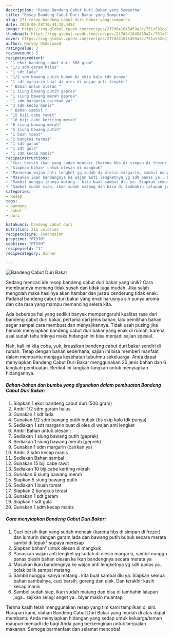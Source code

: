 ```yaml
---
description: "Resep Bandeng Cabut Duri Bakar yang Sempurna"
title: "Resep Bandeng Cabut Duri Bakar yang Sempurna"
slug: 271-resep-bandeng-cabut-duri-bakar-yang-sempurna
date: 2020-06-28T10:44:19.445Z
image: https://img-global.cpcdn.com/recipes/2f7d641645459a2c/751x532cq70/bandeng-cabut-duri-bakar-foto-resep-utama.jpg
thumbnail: https://img-global.cpcdn.com/recipes/2f7d641645459a2c/751x532cq70/bandeng-cabut-duri-bakar-foto-resep-utama.jpg
cover: https://img-global.cpcdn.com/recipes/2f7d641645459a2c/751x532cq70/bandeng-cabut-duri-bakar-foto-resep-utama.jpg
author: Harvey Underwood
ratingvalue: 3
reviewcount: 5
recipeingredient:
- "1 ekor bandeng cabut duri 500 gram"
- "1/2 sdm garam halus"
- "1 sdt lada"
- "1/2 sdm bawang putih bubuk bs skip kalo tdk punya"
- "1 sdt margarin buat di oles di wajan anti lengket"
- " Bahan untuk olesan "
- "1 siung bawang putih geprek"
- "1 siung bawang merah geprek"
- "1 sdm margarin cairkan ya"
- "3 sdm kecap manis"
- " Bahan sambal "
- "15 biji cabe rawit"
- "10 biji cabe keriting merah"
- "6 siung bawang merah"
- "5 siung bawang putih"
- "1 buah tomat"
- "2 bungkus terasi"
- "1 sdt garam"
- "1 sdt gula"
- "1 sdm kecap manis"
recipeinstructions:
- "Cuci bersih ikan yang sudah mencair (karena hbs di simpan di frezer) dan lumurin dengan garam,lada dan bawang putih bubuk secara merata sambil di tepuk² supaya meresap"
- "Siapkan bahan² untuk olesan di mangkuk"
- "Panaskan wajan anti lengket yg sudah di olesin margarin, sambil nunggu panas olesin bahan olesan ke ikan bandengnya secara merata ya"
- "Masukan ikan bandengnya ke wajan anti lengketnya yg sdh panas ya.. bolak balik sampai matang"
- "Sambil nunggu ikanya matang.. kita buat sambal dlu ya. Siapkan semua bahan sambalnya, cuci bersih, goreng dan ulek. Dan terakhir kasih kecap manis"
- "Sambel sudah siap, ikan sudah matang dan bisa di tambahin lalapan juga.. sajikan selagi anget ya.. biyar makin muantap"
categories:
- Resep
tags:
- bandeng
- cabut
- duri

katakunci: bandeng cabut duri 
nutrition: 211 calories
recipecuisine: Indonesian
preptime: "PT37M"
cooktime: "PT55M"
recipeyield: "1"
recipecategory: Dinner

---
```



![Bandeng Cabut Duri Bakar](https://img-global.cpcdn.com/recipes/2f7d641645459a2c/751x532cq70/bandeng-cabut-duri-bakar-foto-resep-utama.jpg)

Sedang mencari ide resep bandeng cabut duri bakar yang unik? Cara membuatnya memang tidak susah dan tidak juga mudah. Jika salah mengolah maka hasilnya akan hambar dan justru cenderung tidak enak. Padahal bandeng cabut duri bakar yang enak harusnya sih punya aroma dan cita rasa yang mampu memancing selera kita.



Ada beberapa hal yang sedikit banyak mempengaruhi kualitas rasa dari bandeng cabut duri bakar, pertama dari jenis bahan, lalu pemilihan bahan segar sampai cara membuat dan menyajikannya. Tidak usah pusing jika hendak menyiapkan bandeng cabut duri bakar yang enak di rumah, karena asal sudah tahu triknya maka hidangan ini bisa menjadi sajian spesial.


Nah, kali ini kita coba, yuk, kreasikan bandeng cabut duri bakar sendiri di rumah. Tetap dengan bahan sederhana, sajian ini bisa memberi manfaat dalam membantu menjaga kesehatan tubuhmu sekeluarga. Anda dapat menyiapkan Bandeng Cabut Duri Bakar menggunakan 20 jenis bahan dan 6 langkah pembuatan. Berikut ini langkah-langkah untuk menyiapkan hidangannya.

<!--inarticleads1-->

##### Bahan-bahan dan bumbu yang digunakan dalam pembuatan Bandeng Cabut Duri Bakar:

1. Siapkan 1 ekor bandeng cabut duri (500 gram)
1. Ambil 1/2 sdm garam halus
1. Gunakan 1 sdt lada
1. Gunakan 1/2 sdm bawang putih bubuk (bs skip kalo tdk punya)
1. Sediakan 1 sdt margarin buat di oles di wajan anti lengket
1. Ambil  Bahan untuk olesan :
1. Sediakan 1 siung bawang putih (geprek)
1. Sediakan 1 siung bawang merah (geprek)
1. Gunakan 1 sdm margarin (cairkan ya)
1. Ambil 3 sdm kecap manis
1. Sediakan  Bahan sambal :
1. Gunakan 15 biji cabe rawit
1. Sediakan 10 biji cabe keriting merah
1. Gunakan 6 siung bawang merah
1. Siapkan 5 siung bawang putih
1. Sediakan 1 buah tomat
1. Siapkan 2 bungkus terasi
1. Gunakan 1 sdt garam
1. Siapkan 1 sdt gula
1. Gunakan 1 sdm kecap manis




<!--inarticleads2-->

##### Cara menyiapkan Bandeng Cabut Duri Bakar:

1. Cuci bersih ikan yang sudah mencair (karena hbs di simpan di frezer) dan lumurin dengan garam,lada dan bawang putih bubuk secara merata sambil di tepuk² supaya meresap
1. Siapkan bahan² untuk olesan di mangkuk
1. Panaskan wajan anti lengket yg sudah di olesin margarin, sambil nunggu panas olesin bahan olesan ke ikan bandengnya secara merata ya
1. Masukan ikan bandengnya ke wajan anti lengketnya yg sdh panas ya.. bolak balik sampai matang
1. Sambil nunggu ikanya matang.. kita buat sambal dlu ya. Siapkan semua bahan sambalnya, cuci bersih, goreng dan ulek. Dan terakhir kasih kecap manis
1. Sambel sudah siap, ikan sudah matang dan bisa di tambahin lalapan juga.. sajikan selagi anget ya.. biyar makin muantap




Terima kasih telah menggunakan resep yang tim kami tampilkan di sini. Harapan kami, olahan Bandeng Cabut Duri Bakar yang mudah di atas dapat membantu Anda menyiapkan hidangan yang sedap untuk keluarga/teman maupun menjadi ide bagi Anda yang berkeinginan untuk berjualan makanan. Semoga bermanfaat dan selamat mencoba!

